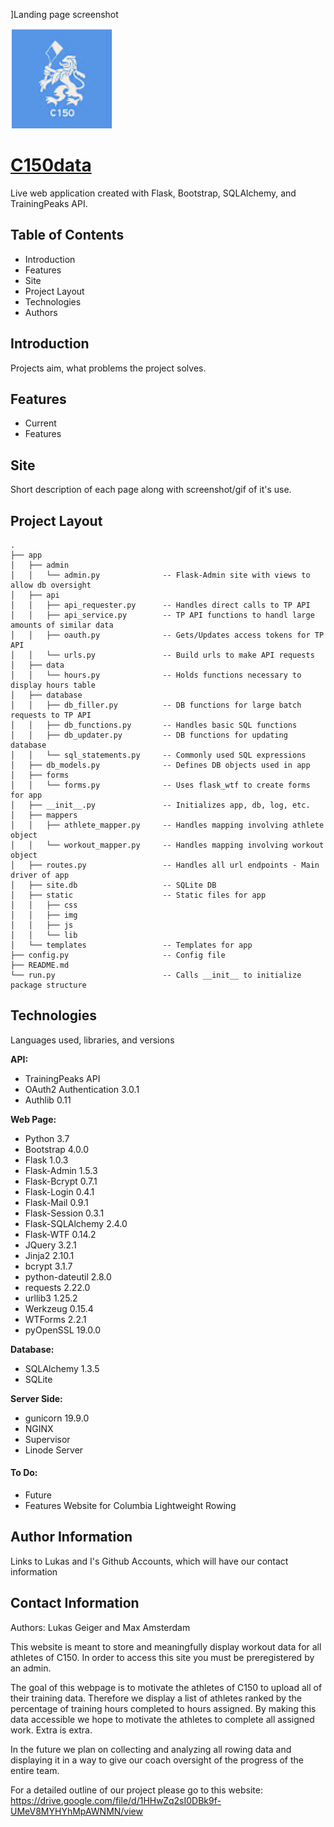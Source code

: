 ]Landing page screenshot

![alt text](app/static/img/favicon.png)
# [C150data](https://www.c150data.com)
Live web application created with Flask, Bootstrap, SQLAlchemy, and TrainingPeaks API. 

## Table of Contents
* Introduction
* Features
* Site
* Project Layout
* Technologies
* Authors

## Introduction
Projects aim, what problems the project solves.

## Features
* Current	
* Features

## Site
Short description of each page along with screenshot/gif of it's use.

## Project Layout
```
.
├── app
│   ├── admin
│   │   └── admin.py              -- Flask-Admin site with views to allow db oversight
│   ├── api
│   │   ├── api_requester.py      -- Handles direct calls to TP API
│   │   ├── api_service.py        -- TP API functions to handl large amounts of similar data
│   │   ├── oauth.py              -- Gets/Updates access tokens for TP API
│   │   └── urls.py               -- Build urls to make API requests
│   ├── data
│   │   └── hours.py              -- Holds functions necessary to display hours table 
│   ├── database
│   │   ├── db_filler.py          -- DB functions for large batch requests to TP API
│   │   ├── db_functions.py       -- Handles basic SQL functions
│   │   ├── db_updater.py         -- DB functions for updating database 
│   │   └── sql_statements.py     -- Commonly used SQL expressions
│   ├── db_models.py              -- Defines DB objects used in app
│   ├── forms
│   │   └── forms.py              -- Uses flask_wtf to create forms for app
│   ├── __init__.py               -- Initializes app, db, log, etc. 
│   ├── mappers
│   │   ├── athlete_mapper.py     -- Handles mapping involving athlete object
│   │   └── workout_mapper.py     -- Handles mapping involving workout object
│   ├── routes.py                 -- Handles all url endpoints - Main driver of app
│   ├── site.db                   -- SQLite DB
│   ├── static                    -- Static files for app 
│   │   ├── css
│   │   ├── img
│   │   ├── js
│   │   └── lib
│   └── templates                 -- Templates for app
├── config.py                     -- Config file 
├── README.md
└── run.py                        -- Calls __init__ to initialize package structure
```

## Technologies
Languages used, libraries, and versions

**API:**
* TrainingPeaks API
* OAuth2 Authentication 3.0.1
* Authlib 0.11

**Web Page:**
* Python 3.7
* Bootstrap 4.0.0
* Flask 1.0.3
* Flask-Admin 1.5.3
* Flask-Bcrypt 0.7.1
* Flask-Login 0.4.1
* Flask-Mail 0.9.1
* Flask-Session 0.3.1
* Flask-SQLAlchemy 2.4.0
* Flask-WTF 0.14.2
* JQuery 3.2.1
* Jinja2 2.10.1
* bcrypt 3.1.7
* python-dateutil 2.8.0
* requests 2.22.0
* urllib3 1.25.2
* Werkzeug 0.15.4
* WTForms 2.2.1
* pyOpenSSL 19.0.0

**Database:**
* SQLAlchemy 1.3.5
* SQLite

**Server Side:**
* gunicorn 19.9.0
* NGINX
* Supervisor 
* Linode Server


#### To Do:
* Future
* Features
Website for Columbia Lightweight Rowing

 ## Author Information
 Links to Lukas and I's Github Accounts, which will have our contact information
 ## Contact Information

Authors: Lukas Geiger and Max Amsterdam

This website is meant to store and meaningfully display workout data for all athletes of C150. 
In order to access this site you must be preregistered by an admin. 

The goal of this webpage is to motivate the athletes of C150 to upload all of their training data. Therefore
we display a list of athletes ranked by the percentage of training hours completed to hours assigned. By 
making this data accessible we hope to motivate the athletes to complete all assigned work. Extra is extra. 

In the future we plan on collecting and analyzing all rowing data and displaying it in a way to give our coach 
oversight of the progress of the entire team. 

For a detailed outline of our project please go to this website: https://drive.google.com/file/d/1HHwZq2sI0DBk9f-UMeV8MYHYhMpAWNMN/view

